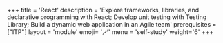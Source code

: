 +++
title = 'React'
description = 'Explore frameworks, libraries, and declarative programming with React; Develop unit testing with Testing Library; Build a dynamic web application in an Agile team'
prerequisites = ["ITP"]
layout = 'module'
emoji= '🪄'
menu = 'self-study'
weight='6'
+++
